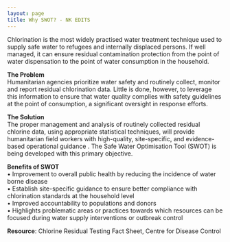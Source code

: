 ```yaml
---
layout: page
title: Why SWOT? - NK EDITS
---
```


Chlorination is the most widely practised water treatment technique used to supply safe water to refugees and internally displaced persons. If well managed, it can ensure residual contamination protection from the point of water dispensation to the point of water consumption in the household.

<b>The Problem</b><br>
Humanitarian agencies prioritize water safety and routinely collect, monitor and report residual chlorination data. Little is done, however, to leverage this information to ensure that water quality complies with safety guidelines at the point of consumption, a significant oversight in response efforts.

<b>The Solution</b><br>
The proper management and analysis of routinely collected residual chlorine data, using appropriate statistical techniques, will provide humanitarian field workers with high-quality, site-specific, and evidence-based operational guidance . The Safe Water Optimisation Tool (SWOT) is being developed with this primary objective.

<b>Benefits of SWOT</b><br>
•	Improvement to overall public health by reducing the incidence of water borne disease<br>
•	Establish site-specific guidance to ensure better compliance with chlorination standards at the household level<br>
•	Improved accountability to populations and donors<br>
•	Highlights problematic areas or practices towards which resources can be focused during water supply interventions or outbreak control

<b>Resource</b>: Chlorine Residual Testing Fact Sheet, Centre for Disease Control
